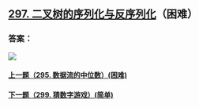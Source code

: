 ## [297. 二叉树的序列化与反序列化](https://leetcode-cn.com/problems/serialize-and-deserialize-binary-tree/)（困难）





### 答案：



![](https://img-blog.csdnimg.cn/20200807155236311.png)

#### [上一题（295. 数据流的中位数）(困难)](https://github.com/sdwwld/leetCode/blob/master/src/main/java/com/wld/java/leetcode/leetCode0295.md)

#### [下一题（299. 猜数字游戏）(简单)](https://github.com/sdwwld/leetCode/blob/master/src/main/java/com/wld/java/leetcode/leetCode0299.md)